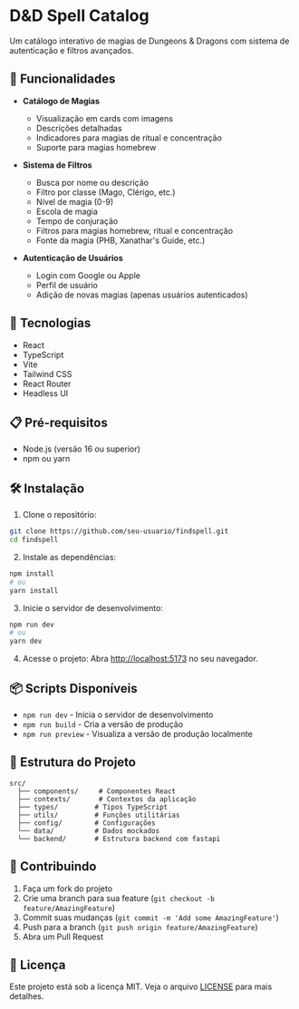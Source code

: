 # D&D Spell Catalog

Um catálogo interativo de magias de Dungeons & Dragons com sistema de autenticação e filtros avançados.

## 🎯 Funcionalidades

- **Catálogo de Magias**

  - Visualização em cards com imagens
  - Descrições detalhadas
  - Indicadores para magias de ritual e concentração
  - Suporte para magias homebrew

- **Sistema de Filtros**

  - Busca por nome ou descrição
  - Filtro por classe (Mago, Clérigo, etc.)
  - Nível de magia (0-9)
  - Escola de magia
  - Tempo de conjuração
  - Filtros para magias homebrew, ritual e concentração
  - Fonte da magia (PHB, Xanathar's Guide, etc.)

- **Autenticação de Usuários**
  - Login com Google ou Apple
  - Perfil de usuário
  - Adição de novas magias (apenas usuários autenticados)

## 🚀 Tecnologias

- React
- TypeScript
- Vite
- Tailwind CSS
- React Router
- Headless UI

## 📋 Pré-requisitos

- Node.js (versão 16 ou superior)
- npm ou yarn

## 🛠️ Instalação

1. Clone o repositório:

```bash
git clone https://github.com/seu-usuario/findspell.git
cd findspell
```

2. Instale as dependências:

```bash
npm install
# ou
yarn install
```

3. Inicie o servidor de desenvolvimento:

```bash
npm run dev
# ou
yarn dev
```

4. Acesse o projeto:
   Abra [http://localhost:5173](http://localhost:5173) no seu navegador.

## 📦 Scripts Disponíveis

- `npm run dev` - Inicia o servidor de desenvolvimento
- `npm run build` - Cria a versão de produção
- `npm run preview` - Visualiza a versão de produção localmente

## 🎨 Estrutura do Projeto

```
src/
  ├── components/     # Componentes React
  ├── contexts/       # Contextos da aplicação
  ├── types/         # Tipos TypeScript
  ├── utils/         # Funções utilitárias
  ├── config/        # Configurações
  └── data/          # Dados mockados
  └── backend/       # Estrutura backend com fastapi
```

## 🤝 Contribuindo

1. Faça um fork do projeto
2. Crie uma branch para sua feature (`git checkout -b feature/AmazingFeature`)
3. Commit suas mudanças (`git commit -m 'Add some AmazingFeature'`)
4. Push para a branch (`git push origin feature/AmazingFeature`)
5. Abra um Pull Request

## 📝 Licença

Este projeto está sob a licença MIT. Veja o arquivo [LICENSE](LICENSE) para mais detalhes.
